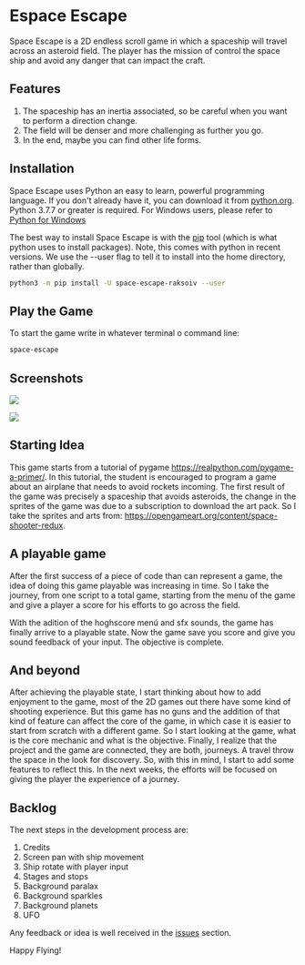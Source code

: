 # Espace Escape

Space Escape is a 2D endless scroll game in which a spaceship will travel across an asteroid field. The player has the mission of control the space ship and avoid any danger that can impact the craft.

## Features

1. The spaceship has an inertia associated, so be careful when you want to perform a direction change.
1. The field will be denser and more challenging as further you go.
1. In the end, maybe you can find other life forms.

## Installation

Space Escape uses Python an easy to learn, powerful programming language. If you don't already have it, you can download it from [python.org](python.org). Python 3.7.7 or greater is required. For Windows users, please refer to [Python for Windows](https://docs.python.org/3/using/windows.html)

The best way to install Space Escape is with the [pip](https://pip.pypa.io/en/stable/) tool (which is what python uses to install packages). Note, this comes with python in recent versions. We use the --user flag to tell it to install into the home directory, rather than globally.

``` bash
python3 -m pip install -U space-escape-raksoiv --user
```


## Play the Game

To start the game write in whatever terminal o command line:

```bash
space-escape
```

## Screenshots

![](media/screenshots/1.png)

![](media/screenshots/2.png)

## Starting Idea

This game starts from a tutorial of pygame https://realpython.com/pygame-a-primer/. In this tutorial, the student is encouraged to program a game about an airplane that needs to avoid rockets incoming. The first result of the game was precisely a spaceship that avoids asteroids, the change in the sprites of the game was due to a subscription to download the art pack.
So I take the sprites and arts from: https://opengameart.org/content/space-shooter-redux.

## A playable game

After the first success of a piece of code than can represent a game, the idea of doing this game playable was increasing in time. So I take the journey, from one script to a total game, starting from the menu of the game and give a player a score for his efforts to go across the field.

With the adition of the hoghscore menú and sfx sounds, the game has finally arrive to a playable state. Now the game save you score and give you sound feedback of your input. The objective is complete.

## And beyond

After achieving the playable state, I start thinking about how to add enjoyment to the game, most of the 2D games out there have some kind of shooting experience. But this game has no guns and the addition of that kind of feature can affect the core of the game, in which case it is easier to start from scratch with a different game.
So I start looking at the game, what is the core mechanic and what is the objective. Finally, I realize that the project and the game are connected, they are both, journeys. A travel throw the space in the look for discovery. So, with this in mind, I start to add some features to reflect this. In the next weeks, the efforts will be focused on giving the player the experience of a journey.

## Backlog

The next steps in the development process are:

1. Credits
2. Screen pan with ship movement
3. Ship rotate with player input
4. Stages and stops
5. Background paralax
6. Background sparkles
7. Background planets
8. UFO

Any feedback or idea is well received in the [issues](https://github.com/Raksoiv/space-escape/issues) section.

Happy Flying!
